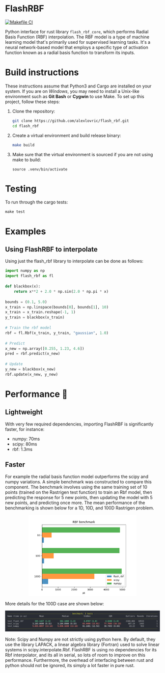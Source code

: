 # FlashRBF
[![Makefile CI](https://github.com/alexlovric/flash-rbf/actions/workflows/makefile.yml/badge.svg?branch=main)](https://github.com/alexlovric/flash-rbf/actions/workflows/makefile.yml)

Python interface for rust library `flash_rbf_core`, which performs Radial Basis Function (RBF) interpolation. The RBF model is a type of machine learning model that's primarily used for supervised learning tasks. It's a neural network-based model that employs a specific type of activation function known as a radial basis function to transform its inputs.

# Build instructions
These instructions assume that Python3 and Cargo are installed on your system. If you are on *Windows*, you may need to install a Unix-like environment such as **Git Bash** or **Cygwin** to use Make.
To set up this project, follow these steps:
1. Clone the repository:
    ```bash
    git clone https://github.com/alexlovric/flash_rbf.git
    cd flash_rbf
    ```
2. Create a virtual environment and build release binary:
    ```bash
    make build
    ```
3. Make sure that the virtual environment is sourced if you are not using make to build:
    ```
    source .venv/bin/activate
    ```

# Testing
To run through the cargo tests:
```
make test
```

# Examples
## Using FlashRBF to interpolate
Using just the flash_rbf library to interpolate can be done as follows:

```python
import numpy as np
import flash_rbf as fl

def blackbox(x):
    return x**2 + 2.0 * np.sin(2.0 * np.pi * x)

bounds = (0.1, 5.0)
x_train = np.linspace(bounds[0], bounds[1], 10)
x_train = x_train.reshape(-1, 1)
y_train = blackbox(x_train)

# Train the rbf model
rbf = fl.Rbf(x_train, y_train, "gaussian", 1.0)

# Predict
x_new = np.array([0.255, 1.23, 4.6])
pred = rbf.predict(x_new)

# Update
y_new = blackbox(x_new)
rbf.update(x_new, y_new)
```

# Performance 🚀
## Lightweight
With very few required dependencies, importing FlashRBF is significantly faster, for instance:
* numpy: 70ms
* scipy: 80ms
* rbf: 1.3ms

## Faster
For example the radial basis function model outperforms the scipy and numpy variations. A simple benchmark was constructed to compare this component. The benchmark involves using the same training set of 10 points (trained on the Rastrigen test function) to train an Rbf model, then predicting the response for 5 new points, then updating the model with 5 new points, and predicting once more. The mean performance of the benchmarking is shown below for a 1D, 10D, and 100D Rastrigen problem.

<div style="text-align:center">
  <img src="benches/results/rbf_bench_bar.png" width="70%">
</div>

More details for the 100D case are shown below:

<div style="text-align:center">
  <img src="benches/results/rbf_bench_stats_100d.png">
</div>

Note: Scipy and Numpy are not strictly using python here. By default, they use the library LAPACK, a linear algebra library (Fortran) used to solve linear systems in scipy.interpolate.Rbf. FlashRBF is using no dependencies for its Rbf interpolator, and its all in serial, so lots of room to improve on this performance. Furthermore, the overhead of interfacing between rust and python should not be ignored, its simply a lot faster in pure rust.

